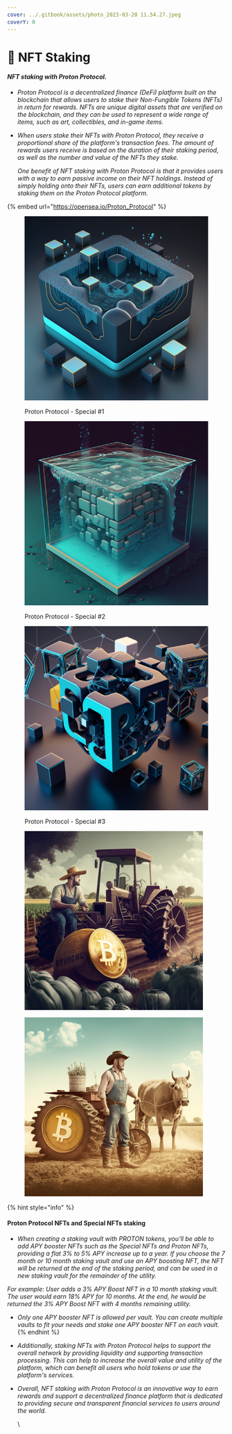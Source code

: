 ```yaml
---
cover: ../.gitbook/assets/photo_2023-03-20 11.54.27.jpeg
coverY: 0
---
```


# 🔹 NFT Staking

#### _NFT staking with Proton Protocol._

* _Proton Protocol is a decentralized finance (DeFi) platform built on the blockchain that allows users to stake their Non-Fungible Tokens (NFTs) in return for rewards. NFTs are unique digital assets that are verified on the blockchain, and they can be used to represent a wide range of items, such as art, collectibles, and in-game items._
*   _When users stake their NFTs with Proton Protocol, they receive a proportional share of the platform's transaction fees. The amount of rewards users receive is based on the duration of their staking period, as well as the number and value of the NFTs they stake._

    _One benefit of NFT staking with Proton Protocol is that it provides users with a way to earn passive income on their NFT holdings. Instead of simply holding onto their NFTs, users can earn additional tokens by staking them on the Proton Protocol platform._

{% embed url="https://opensea.io/Proton_Protocol" %}

<div>

<figure><img src="../.gitbook/assets/k.png" alt=""><figcaption><p>Proton Protocol - Special #1</p></figcaption></figure>

 

<figure><img src="../.gitbook/assets/j.png" alt=""><figcaption><p>Proton Protocol - Special #2</p></figcaption></figure>

 

<figure><img src="../.gitbook/assets/h.png" alt=""><figcaption><p>Proton Protocol - Special #3</p></figcaption></figure>

</div>

<div>

<figure><img src="../.gitbook/assets/1.png" alt=""><figcaption></figcaption></figure>

 

<figure><img src="../.gitbook/assets/2.png" alt=""><figcaption></figcaption></figure>

</div>

{% hint style="info" %}
#### Proton Protocol NFTs and Special NFTs staking

* _When creating a staking vault with PROTON tokens, you’ll be able to add APY booster NFTs such as the Special NFTs and Proton NFTs, providing a flat 3% to 5% APY increase up to a year. If you choose the 7 month or 10 month staking vault and use an APY boosting NFT, the NFT will be returned at the end of the staking period, and can be used in a new staking vault for the remainder of the utility._

_For example: User adds a 3% APY Boost NFT in a 10 month staking vault. The user would earn 18% APY for 10 months. At the end, he would be returned the 3% APY Boost NFT with 4 months remaining utility._

* _Only one APY booster NFT is allowed per vault. You can create multiple vaults to fit your needs and stake one APY booster NFT on each vault._
{% endhint %}

* _Additionally, staking NFTs with Proton Protocol helps to support the overall network by providing liquidity and supporting transaction processing. This can help to increase the overall value and utility of the platform, which can benefit all users who hold tokens or use the platform's services._
*   _Overall, NFT staking with Proton Protocol is an innovative way to earn rewards and support a decentralized finance platform that is dedicated to providing secure and transparent financial services to users around the world._

    \
